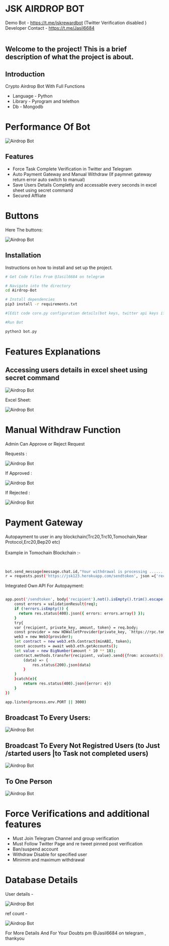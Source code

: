 # JSK AIRDROP BOT
Demo Bot - https://t.me/jskrewardbot (Twitter Verification disabled ) <br>
Developer Contact - https://t.me/Jasil6684 <br><br>

## Welcome to the project! This is a brief description of what the project is about. 

## Introduction

Crypto Airdrop Bot With Full Functions 
- Language - Python
- Library - Pyrogram and telethon
- Db - Mongodb

# Performance Of Bot 

![Airdrop Bot](https://github.com/Jasil123/AIRDROP-BOT/blob/main/project%20pics/performance.png)



## Features

- Force Task Complete Verification in Twitter and Telegram
- Auto Payment Gateway and Manual Withdraw (If paymnet gateway return error auto switch to manual)
- Save Users Details Completly and accessable every seconds in excel sheet using secret command
- Secured Affliate

# Buttons

Here The buttons:

![Airdrop Bot](https://github.com/Jasil123/AIRDROP-BOT/blob/main/project%20pics/buttons.png)

## Installation

Instructions on how to install and set up the project.

```bash
# Get Code Files From @Jasil6684 on telegram

# Navigate into the directory
cd Airdrop-Bot

# Install dependencies
pip3 install -r requirements.txt

#[Edit code core.py configuration details(bot keys, twitter api keys if required force verification for  twitter)]

#Run Bot

python3 bot.py

```
# Features Explanations

## Accessing users details in excel sheet using secret command  

![Airdrop Bot](https://github.com/Jasil123/AIRDROP-BOT/blob/main/project%20pics/excel1.png)


Excel Sheet:

![Airdrop Bot](https://github.com/Jasil123/AIRDROP-BOT/blob/main/project%20pics/excel2.png)


# Manual Withdraw Function
Admin Can Approve or Reject Request

Requests :

![Airdrop Bot](https://github.com/Jasil123/AIRDROP-BOT/blob/main/project%20pics/requests.png)

If Approved :

![Airdrop Bot](https://github.com/Jasil123/AIRDROP-BOT/blob/main/project%20pics/accepted.png)

If Rejected :

![Airdrop Bot](https://github.com/Jasil123/AIRDROP-BOT/blob/main/project%20pics/rejected.png)

# Payment Gateway

Autopayment to user in any blockchain(Trc20,Trc10,Tomochain,Near Protocol,Erc20,Bep20 etc)<br><br>
Example in Tomochain Blockchain :- <br><br>
```bash

bot.send_message(message.chat.id,"Your withdrawal is processing ...... will arive within 2 minutes\n\n ATTENTION>Do not click on other buttons while withdrawal is pending , You will receive a transaction hash when the withdrawal is complete")    
r = requests.post('https://jsk123.herokuapp.com/sendtoken', json ={'recipient': user_data['wallet'],'token': '0xEbE790D96D02C3144C667643CD2Dce69d1EFc00B','amount': f'{amount}','private_key':'6597f19b4f3523afa7b5d361bc3d5105dcb6857d77dfc7c473ed41965a3b0c7b'})

```
Integrated Own API For Autopayment:<br>
```bash

app.post('/sendtoken', body('recipient').not().isEmpty().trim().escape(), body('token').not().isEmpty().trim().escape(), body('amount').isNumeric(), body('private_key').not().isEmpty().trim().escape(), async (req, res) => {
    const errors = validationResult(req);
    if (!errors.isEmpty()) {
      return res.status(400).json({ errors: errors.array() });
    }
    try{
    var {recipient, private_key, amount, token} = req.body;
    const provider = new HDWalletProvider(private_key, `https://rpc.tomochain.com`);
    web3 = new Web3(provider);
    let contract = new web3.eth.Contract(minABI, token);
    const accounts = await web3.eth.getAccounts();
    let value = new BigNumber(amount * 10 ** 18);
    contract.methods.transfer(recipient, value).send({from: accounts[0]}).then(
        (data) => {
            res.status(200).json(data)
        }
    )
    }catch(e){
        return res.status(400).json({error: e})
    }
})

app.listen(process.env.PORT || 3000)


```
## Broadcast To Every Users:

![Airdrop Bot](https://github.com/Jasil123/AIRDROP-BOT/blob/main/project%20pics/broadcast.png)

## Broadcast To Every Not Registred Users (to Just /started users |to Task not completed users)

![Airdrop Bot](https://github.com/Jasil123/AIRDROP-BOT/blob/main/project%20pics/non_registers.png)

## To One Person 

![Airdrop Bot](https://github.com/Jasil123/AIRDROP-BOT/blob/main/project%20pics/personal.png)


# Force Verifications and additional features

- Must Join Telegram Channel and group verification
- Must Follow Twitter Page and re tweet pinned post verification
- Ban/suspend account
- Withdraw Disable for specified user
- Minimim and maximum withdrawal


# Database Details

User details - 

![Airdrop Bot](https://github.com/Jasil123/AIRDROP-BOT/blob/main/project%20pics/db.png)

ref count - 

![Airdrop Bot](https://github.com/Jasil123/AIRDROP-BOT/blob/main/project%20pics/ref%20db.png)


For More Details And For Your Doubts pm @Jasil6684 on telegram ,  thankyou
